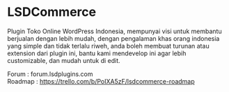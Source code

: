 # LSDCommerce
Plugin Toko Online WordPress Indonesia, mempunyai visi untuk membantu berjualan dengan lebih mudah, dengan pengalaman khas orang indonesia yang simple dan tidak terlalu riweh, anda boleh membuat turunan atau extension dari plugin ini, bantu kami mendevelop ini agar lebih customizable, dan mudah untuk di edit.


Forum : forum.lsdplugins.com \
Roadmap : https://trello.com/b/PoIXA5zF/lsdcommerce-roadmap
